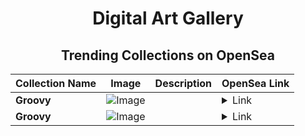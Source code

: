 <div align="center">

# Digital Art Gallery

## Trending Collections on OpenSea

| Collection Name                       | Image                                                                                     | Description                       | OpenSea Link                                                                                          |
|---------------------------------------|-------------------------------------------------------------------------------------------|-----------------------------------|--------------------------------------------------------------------------------------------------------|
| **Groovy** | ![Image](https://i.seadn.io/s/raw/files/e3e3748a618d61d496ac786c2c9c6aa7.jpg?w=500&auto=format?w=200&auto=format) |  | <details><summary>Link</summary>[Groovy](https://opensea.io/collection/groovy-1173)</details> |
| **Groovy** | ![Image](https://i.seadn.io/s/raw/files/e3e3748a618d61d496ac786c2c9c6aa7.jpg?w=500&auto=format?w=200&auto=format) |  | <details><summary>Link</summary>[Groovy](https://opensea.io/collection/groovy-1172)</details> |

</div>